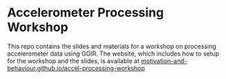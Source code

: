 
# Accelerometer Processing Workshop

<!-- badges: start -->
<!-- badges: end -->

This repo contains the slides and materials for a workshop on processing accelerometer data using GGIR.
The website, which includes how to setup for the workshop and the slides, is available at [motivation-and-behaviour.github.io/accel-processing-workshop](https://motivation-and-behaviour.github.io/accel-processing-workshop/)

